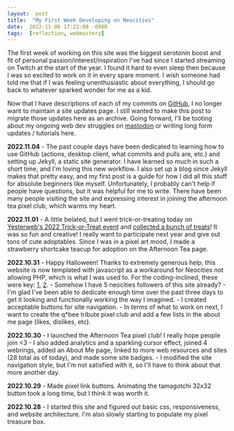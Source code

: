 ```yaml
---
layout:  post
title:  "My First Week Developing on Neocities"
date:  2022-11-06 17:22:00 -0900
tags:  [reflection, webmastery]
---
```

The first week of working on this site was the biggest serotonin boost and fit of personal passion/interest/inspiration I've had since I started streaming on Twitch at the start of the year. I found it hard to even sleep then because I was so excited to work on it in every spare moment. I wish someone had told me that if I was feeling unenthusiastic about everything, I should go back to whatever sparked wonder for me as a kid.  
<!--excerpt-->
  
Now that I have descriptions of each of my commits on [GitHub](https://github.com/toritried/lostletters), I no longer want to maintain a site updates page. I still wanted to make this post to migrate those updates here as an archive. Going forward, I'll be tooting about my ongoing web dev struggles on [mastodon](https://social.yesterweb.org/web/@lostletters) or writing long form updates / tutorials here.  
  
**2022.11.04** - The past couple days have been dedicated to learning how to use GitHub (actions, desktop client, what commits and pulls are, etc.) and setting up Jekyll, a static site generator. I have learned so much in such a short time, and I'm loving this new workflow. I also set up a blog since Jekyll makes that pretty easy, and my first post is a guide for how I did all this stuff for absolute beginners like myself. Unfortunately, I probably can't help if people have questions, but it was helpful for me to write. There have been many people visiting the site and expressing interest in joining the afternoon tea pixel club, which warms my heart.  
  
**2022.11.01** - A little belated, but I went trick-or-treating today on [Yesterweb's 2022 Trick-or-Treat event](https://yesterweb.org/trickortreat2022/) and [collected a bunch of treats](/halloween2022.html)! It was so fun and creative! I really want to participate next year and give out tons of cute adoptables. Since I was in a pixel art mood, I made a strawberry shortcake teacup for adoption on the Afternoon Tea page.  
  
**2022.10.31** - Happy Halloween! Thanks to extremely generous help, this website is now templated with javascript as a workaround for Neocities not allowing PHP, which is what I was used to. For the coding-inclined, these were key: [1](https://www.freecodecamp.org/news/reusable-html-components-how-to-reuse-a-header-and-footer-on-a-website/), [2](https://developer.mozilla.org/en-US/docs/Web/Web_Components/Using_templates_and_slots#adding_flexibility_with_slots). - Somehow I have 5 neocities followers of this site already? - I'm glad I've been able to dedicate enough time over the past three days to get it looking and functionally working the way I imagined. - I created acceptable buttons for site navigation. - In terms of what to work on next, I want to create the q\*bee tribute pixel club and add a few lists in the about me page (likes, dislikes, etc).  
  
**2022.10.30** - I launched the Afternoon Tea pixel club! I really hope people join <3 - I also added analytics and a sparkling cursor effect, joined 4 webrings, added an About Me page, linked to more web resources and sites (28 total as of today), and made some site badges. - I modified the site navigation style, but I'm not satisfied with it, so I'll have to think about that more another day.  
  
**2022.10.29** - Made pixel link buttons. Animating the tamagotchi 32x32 button took a long time, but I think it was worth it.  
  
**2022.10.28** - I started this site and figured out basic css, responsiveness, and website architecture. I'm also slowly starting to populate my pixel treasure box.  